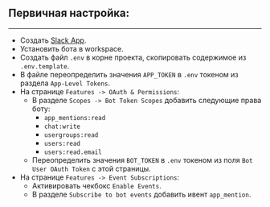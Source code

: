 ## Первичная настройка:

---

* Создать [Slack App](https://api.slack.com/apps).
* Установить бота в workspace.
* Создать файл `.env` в корне проекта, скопировать содержимое из `.env.template`.
* В файле переопределить значения `APP_TOKEN` в `.env` токеном из раздела `App-Level Tokens`.
* На странице `Features -> OAuth & Permissions`:
  * В разделе `Scopes -> Bot Token Scopes` добавить следующие права боту:
    * `app_mentions:read`
    * `chat:write`
    * `usergroups:read`
    * `users:read`
    * `users:read.email`
  * Переопределить значения `BOT_TOKEN` в `.env` токеном из поля `Bot User OAuth Token` с этой страницы.
* На странице `Features -> Event Subscriptions`:
  * Активировать чекбокс `Enable Events`.
  * В разделе `Subscribe to bot events` добавить ивент `app_mention`.
